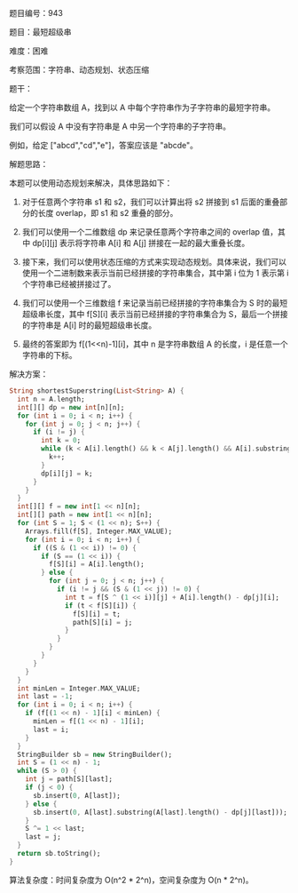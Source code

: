 题目编号：943

题目：最短超级串

难度：困难

考察范围：字符串、动态规划、状态压缩

题干：

给定一个字符串数组 A，找到以 A 中每个字符串作为子字符串的最短字符串。

我们可以假设 A 中没有字符串是 A 中另一个字符串的子字符串。

例如，给定 ["abcd","cd","e"]，答案应该是 "abcde"。

解题思路：

本题可以使用动态规划来解决，具体思路如下：

1. 对于任意两个字符串 s1 和 s2，我们可以计算出将 s2 拼接到 s1 后面的重叠部分的长度 overlap，即 s1 和 s2 重叠的部分。

2. 我们可以使用一个二维数组 dp 来记录任意两个字符串之间的 overlap 值，其中 dp[i][j] 表示将字符串 A[i] 和 A[j] 拼接在一起的最大重叠长度。

3. 接下来，我们可以使用状态压缩的方式来实现动态规划。具体来说，我们可以使用一个二进制数来表示当前已经拼接的字符串集合，其中第 i 位为 1 表示第 i 个字符串已经被拼接过了。

4. 我们可以使用一个三维数组 f 来记录当前已经拼接的字符串集合为 S 时的最短超级串长度，其中 f[S][i] 表示当前已经拼接的字符串集合为 S，最后一个拼接的字符串是 A[i] 时的最短超级串长度。

5. 最终的答案即为 f[(1<<n)-1][i]，其中 n 是字符串数组 A 的长度，i 是任意一个字符串的下标。

解决方案：

```dart
String shortestSuperstring(List<String> A) {
  int n = A.length;
  int[][] dp = new int[n][n];
  for (int i = 0; i < n; i++) {
    for (int j = 0; j < n; j++) {
      if (i != j) {
        int k = 0;
        while (k < A[i].length() && k < A[j].length() && A[i].substring(A[i].length() - k).compareTo(A[j].substring(0, k)) != 0) {
          k++;
        }
        dp[i][j] = k;
      }
    }
  }
  int[][] f = new int[1 << n][n];
  int[][] path = new int[1 << n][n];
  for (int S = 1; S < (1 << n); S++) {
    Arrays.fill(f[S], Integer.MAX_VALUE);
    for (int i = 0; i < n; i++) {
      if ((S & (1 << i)) != 0) {
        if (S == (1 << i)) {
          f[S][i] = A[i].length();
        } else {
          for (int j = 0; j < n; j++) {
            if (i != j && (S & (1 << j)) != 0) {
              int t = f[S ^ (1 << i)][j] + A[i].length() - dp[j][i];
              if (t < f[S][i]) {
                f[S][i] = t;
                path[S][i] = j;
              }
            }
          }
        }
      }
    }
  }
  int minLen = Integer.MAX_VALUE;
  int last = -1;
  for (int i = 0; i < n; i++) {
    if (f[(1 << n) - 1][i] < minLen) {
      minLen = f[(1 << n) - 1][i];
      last = i;
    }
  }
  StringBuilder sb = new StringBuilder();
  int S = (1 << n) - 1;
  while (S > 0) {
    int j = path[S][last];
    if (j < 0) {
      sb.insert(0, A[last]);
    } else {
      sb.insert(0, A[last].substring(A[last].length() - dp[j][last]));
    }
    S ^= 1 << last;
    last = j;
  }
  return sb.toString();
}
```

算法复杂度：时间复杂度为 O(n^2 * 2^n)，空间复杂度为 O(n * 2^n)。